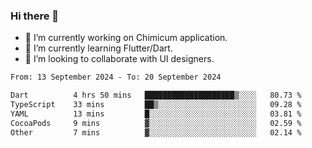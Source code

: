 ### Hi there 👋

<!--
**devcat37/devcat37** is a ✨ _special_ ✨ repository because its `README.md` (this file) appears on your GitHub profile.-->


- 🔭 I’m currently working on Chimicum application.
- 🌱 I’m currently learning Flutter/Dart.
- 👯 I’m looking to collaborate with UI designers.
<!-- - 🤔 I’m looking for help with ... -->

<!--START_SECTION:waka-->

```txt
From: 13 September 2024 - To: 20 September 2024

Dart          4 hrs 50 mins   ████████████████████▒░░░░   80.73 %
TypeScript    33 mins         ██▒░░░░░░░░░░░░░░░░░░░░░░   09.28 %
YAML          13 mins         █░░░░░░░░░░░░░░░░░░░░░░░░   03.81 %
CocoaPods     9 mins          ▓░░░░░░░░░░░░░░░░░░░░░░░░   02.59 %
Other         7 mins          ▓░░░░░░░░░░░░░░░░░░░░░░░░   02.14 %
```

<!--END_SECTION:waka-->
